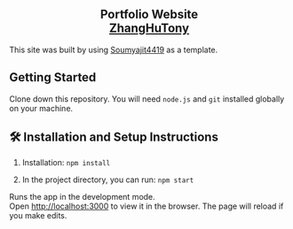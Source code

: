 <h2 align="center">
  Portfolio Website<br/>
  <a href="" target="_blank">ZhangHuTony</a> 
</h2>


This site was built by using [Soumyajit4419](https://github.com/soumyajit4419/Portfolio) as a template.


## Getting Started

Clone down this repository. You will need `node.js` and `git` installed globally on your machine.

## 🛠 Installation and Setup Instructions

1. Installation: `npm install`

2. In the project directory, you can run: `npm start`

Runs the app in the development mode.\
Open [http://localhost:3000](http://localhost:3000) to view it in the browser.
The page will reload if you make edits.

